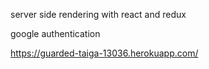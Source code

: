server side rendering with react and redux

google authentication

https://guarded-taiga-13036.herokuapp.com/
